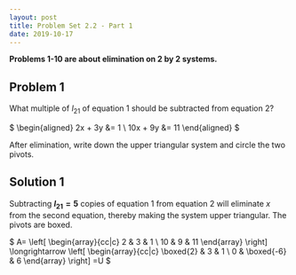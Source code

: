 ```yaml
---
layout: post
title: Problem Set 2.2 - Part 1
date: 2019-10-17
---
```


**Problems 1-10 are about elimination on 2 by 2 systems.**

## Problem 1
What multiple of $l_{21}$ of equation 1 should be subtracted from equation 2?

$
\begin{aligned}
2x + 3y &= 1 \\
10x + 9y &= 11
\end{aligned}
$

After elimination, write down the upper triangular system and circle the two
pivots.

## Solution 1
Subtracting **$l_{21}=5$** copies of equation 1 from equation 2 will eliminate $x$ from the
second equation, thereby making the system upper triangular. The pivots are
boxed.

$
A=
\left[ \begin{array}{cc|c}
2 & 3 & 1 \\
10 & 9 & 11
\end{array} \right]
\longrightarrow
\left[ \begin{array}{cc|c}
\boxed{2} & 3 & 1 \\
0 & \boxed{-6} & 6
\end{array} \right]
=U
$

